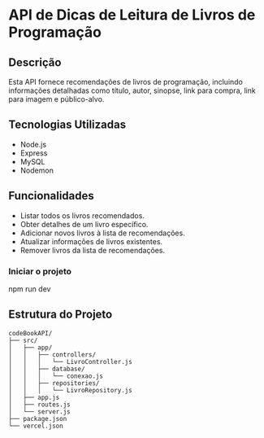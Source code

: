 # API de Dicas de Leitura de Livros de Programação

## Descrição

Esta API fornece recomendações de livros de programação, incluindo informações detalhadas como título, autor, sinopse, link para compra, link para imagem e público-alvo. 

## Tecnologias Utilizadas

- Node.js
- Express
- MySQL
- Nodemon

## Funcionalidades

- Listar todos os livros recomendados.
- Obter detalhes de um livro específico.
- Adicionar novos livros à lista de recomendações.
- Atualizar informações de livros existentes.
- Remover livros da lista de recomendações.

### Iniciar o projeto
npm run dev

## Estrutura do Projeto

```plaintext
codeBookAPI/
├── src/
│   ├── app/
│   │   ├── controllers/
│   │   │   └── LivroController.js
│   │   ├── database/
│   │   │   └── conexao.js
│   │   ├── repositories/
│   │   │   └── LivroRepository.js
│   ├── app.js
│   ├── routes.js
│   └── server.js
├── package.json
└── vercel.json


